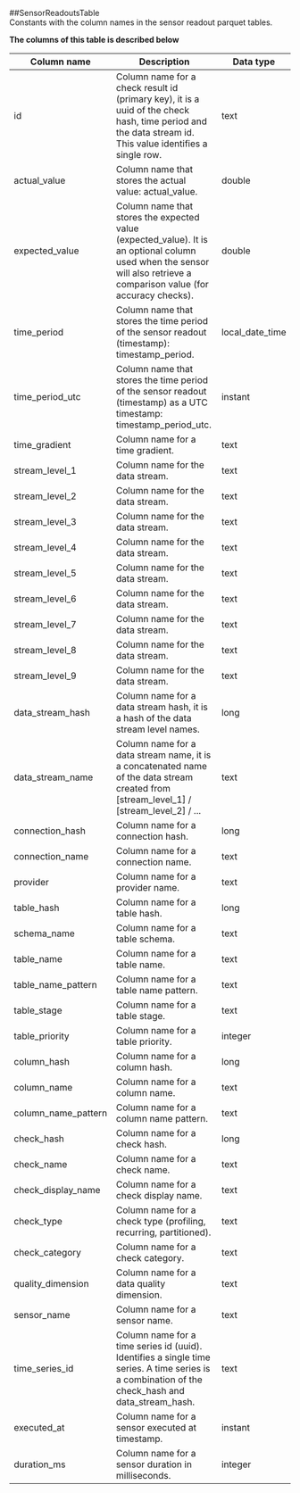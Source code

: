 ##SensorReadoutsTable  
Constants with the column names in the sensor readout parquet tables.  
  
**The columns of this table is described below**  
  
| Column name | Description | Data type |
|-------------|-------------|-----------|
 | id | Column name for a check result id (primary key), it is a uuid of the check hash, time period and the data stream id. This value identifies a single row. | text |
 | actual_value | Column name that stores the actual value: actual_value. | double |
 | expected_value | Column name that stores the expected value (expected_value). It is an optional column used when the sensor will also retrieve a comparison value (for accuracy checks). | double |
 | time_period | Column name that stores the time period of the sensor readout (timestamp): timestamp_period. | local_date_time |
 | time_period_utc | Column name that stores the time period of the sensor readout (timestamp) as a UTC timestamp: timestamp_period_utc. | instant |
 | time_gradient | Column name for a time gradient. | text |
 | stream_level_1 | Column name for the data stream. | text |
 | stream_level_2 | Column name for the data stream. | text |
 | stream_level_3 | Column name for the data stream. | text |
 | stream_level_4 | Column name for the data stream. | text |
 | stream_level_5 | Column name for the data stream. | text |
 | stream_level_6 | Column name for the data stream. | text |
 | stream_level_7 | Column name for the data stream. | text |
 | stream_level_8 | Column name for the data stream. | text |
 | stream_level_9 | Column name for the data stream. | text |
 | data_stream_hash | Column name for a data stream hash, it is a hash of the data stream level names. | long |
 | data_stream_name | Column name for a data stream name, it is a concatenated name of the data stream created from [stream_level_1] / [stream_level_2] / ... | text |
 | connection_hash | Column name for a connection hash. | long |
 | connection_name | Column name for a connection name. | text |
 | provider | Column name for a provider name. | text |
 | table_hash | Column name for a table hash. | long |
 | schema_name | Column name for a table schema. | text |
 | table_name | Column name for a table name. | text |
 | table_name_pattern | Column name for a table name pattern. | text |
 | table_stage | Column name for a table stage. | text |
 | table_priority | Column name for a table priority. | integer |
 | column_hash | Column name for a column hash. | long |
 | column_name | Column name for a column name. | text |
 | column_name_pattern | Column name for a column name pattern. | text |
 | check_hash | Column name for a check hash. | long |
 | check_name | Column name for a check name. | text |
 | check_display_name | Column name for a check display name. | text |
 | check_type | Column name for a check type (profiling, recurring, partitioned). | text |
 | check_category | Column name for a check category. | text |
 | quality_dimension | Column name for a data quality dimension. | text |
 | sensor_name | Column name for a sensor name. | text |
 | time_series_id | Column name for a time series id (uuid). Identifies a single time series. A time series is a combination of the check_hash and data_stream_hash. | text |
 | executed_at | Column name for a sensor executed at timestamp. | instant |
 | duration_ms | Column name for a sensor duration in milliseconds. | integer |
